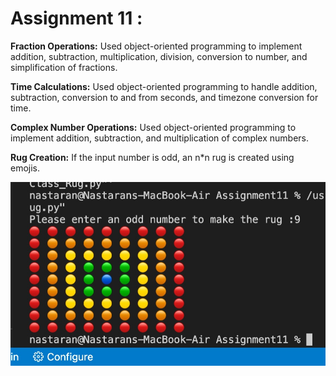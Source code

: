 # Assignment 11 :


**Fraction Operations:** Used object-oriented programming to implement addition, subtraction, multiplication, division, conversion to number, and simplification of fractions.

**Time Calculations:** Used object-oriented programming to handle addition, subtraction, conversion to and from seconds, and timezone conversion for time.

**Complex Number Operations:** Used object-oriented programming to implement addition, subtraction, and multiplication of complex numbers.

**Rug Creation:** If the input number is odd, an n*n rug is created using emojis.


![Screen Shot](Image.jpg)
